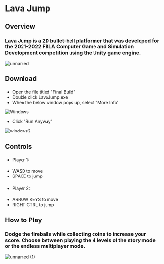 # Lava Jump
## Overview
### Lava Jump is a 2D bullet-hell platformer that was developed for the 2021-2022 FBLA Computer Game and Simulation Development competition using the Unity game engine.

![unnamed](https://user-images.githubusercontent.com/90011814/176550403-5ab6c6df-8fa5-40fd-93f0-8e3e48e807f2.png)
## Download 
### 
- Open the file titled "Final Build"
- Double click LavaJump.exe
- When the below window pops up, select "More Info"

![Windows](https://user-images.githubusercontent.com/90011814/176549399-8ca8882c-3573-47a4-918a-51992c693d3d.png) 
- Click "Run Anyway"

![windows2](https://user-images.githubusercontent.com/90011814/176549470-e3f1f5ef-950a-4863-b220-48bc45f7f71d.png)

## Controls
###
- Player 1:
####
- WASD to move
- SPACE to jump
###
- Player 2:
####
- ARROW KEYS to move
- RIGHT CTRL to jump

## How to Play
### Dodge the fireballs while collecting coins to increase your score. Choose between playing the 4 levels of the story mode or the endless multiplayer mode.

![unnamed (1)](https://user-images.githubusercontent.com/90011814/176550774-a7f0a9ce-1e24-4276-9d85-269812cc9a0c.png)
